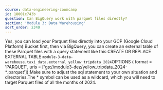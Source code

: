 ```yaml
---
course: data-engineering-zoomcamp
id: 18001c743b
question: Can BigQuery work with parquet files directly?
section: 'Module 3: Data Warehousing'
sort_order: 2340
---
```


Yes, you can load your Parquet files directly into your GCP (Google Cloud Platform) Bucket first, then via BigQuery, you can create an external table of these Parquet files with a query statement like this:CREATE OR REPLACE EXTERNAL TABLE `module-3-data-warehouse.taxi_data.external_yellow_tripdata_2024`OPTIONS (  format = 'PARQUET',  uris = ['gs://module3-dez/yellow_tripdata_2024-*.parquet']);Make sure to adjust the sql statement to your own situation and directories.The * symbol can be used as a wildcard, which you will need to target Parquet files of all the months of 2024.

